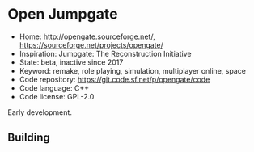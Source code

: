# Open Jumpgate

- Home: http://opengate.sourceforge.net/, https://sourceforge.net/projects/opengate/
- Inspiration: Jumpgate: The Reconstruction Initiative
- State: beta, inactive since 2017
- Keyword: remake, role playing, simulation, multiplayer online, space
- Code repository: https://git.code.sf.net/p/opengate/code
- Code language: C++
- Code license: GPL-2.0

Early development.

## Building
